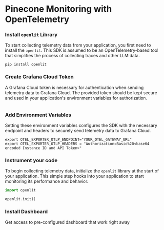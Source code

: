 # Pinecone Monitoring with OpenTelemetry

### Install `openlit` Library

To start collecting telemetry data from your application, you first need to install the `openlit`. This SDK is assumed to be an OpenTelemetry-based tool that simplifies the process of collecting traces and other LLM data.

```shell
pip install openlit
```

### Create Grafana Cloud Token

A Grafana Cloud token is necessary for authentication when sending telemetry data to Grafana Cloud. The provided token should be kept secure and used in your application's environment variables for authorization.

```

```

### Add Environment Variables

Setting these environment variables configures the SDK with the necessary endpoint and headers to securely send telemetry data to Grafana Cloud.

```shell
export OTEL_EXPORTER_OTLP_ENDPOINT="YOUR_OTEL_GATEWAY_URL"
export OTEL_EXPORTER_OTLP_HEADERS = "Authorization=Basic%20<base64 encoded Instance ID and API Token>"
```

### Instrument your code

To begin collecting telemetry data, initialize the `openlit` library at the start of your application. This simple step hooks into your application to start monitoring its performance and behavior.
    
```python 
import openlit

openlit.init()
```

### Install Dashboard
Get access to pre-configured dashboard that work right away
